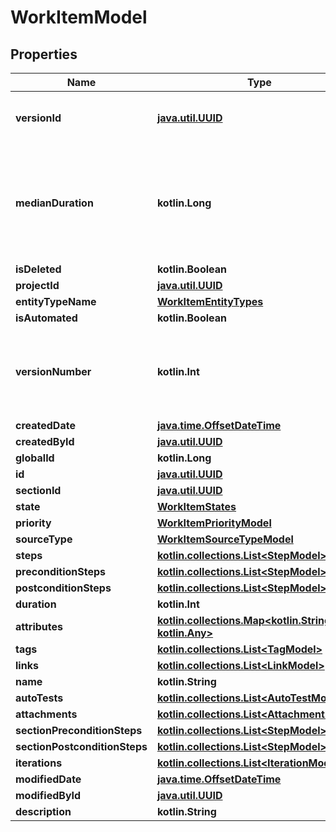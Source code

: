 
# WorkItemModel

## Properties
| Name | Type | Description | Notes |
| ------------ | ------------- | ------------- | ------------- |
| **versionId** | [**java.util.UUID**](java.util.UUID.md) | used for versioning changes in workitem |  |
| **medianDuration** | **kotlin.Long** | used for getting a median duration of all autotests related to this workitem |  |
| **isDeleted** | **kotlin.Boolean** |  |  |
| **projectId** | [**java.util.UUID**](java.util.UUID.md) |  |  |
| **entityTypeName** | [**WorkItemEntityTypes**](WorkItemEntityTypes.md) |  |  |
| **isAutomated** | **kotlin.Boolean** |  |  |
| **versionNumber** | **kotlin.Int** | used for define chronology of workitem state in each version |  |
| **createdDate** | [**java.time.OffsetDateTime**](java.time.OffsetDateTime.md) |  |  |
| **createdById** | [**java.util.UUID**](java.util.UUID.md) |  |  |
| **globalId** | **kotlin.Long** |  |  |
| **id** | [**java.util.UUID**](java.util.UUID.md) |  |  |
| **sectionId** | [**java.util.UUID**](java.util.UUID.md) |  |  |
| **state** | [**WorkItemStates**](WorkItemStates.md) |  |  |
| **priority** | [**WorkItemPriorityModel**](WorkItemPriorityModel.md) |  |  |
| **sourceType** | [**WorkItemSourceTypeModel**](WorkItemSourceTypeModel.md) |  |  |
| **steps** | [**kotlin.collections.List&lt;StepModel&gt;**](StepModel.md) |  |  |
| **preconditionSteps** | [**kotlin.collections.List&lt;StepModel&gt;**](StepModel.md) |  |  |
| **postconditionSteps** | [**kotlin.collections.List&lt;StepModel&gt;**](StepModel.md) |  |  |
| **duration** | **kotlin.Int** |  |  |
| **attributes** | [**kotlin.collections.Map&lt;kotlin.String, kotlin.Any&gt;**](kotlin.Any.md) |  |  |
| **tags** | [**kotlin.collections.List&lt;TagModel&gt;**](TagModel.md) |  |  |
| **links** | [**kotlin.collections.List&lt;LinkModel&gt;**](LinkModel.md) |  |  |
| **name** | **kotlin.String** |  |  |
| **autoTests** | [**kotlin.collections.List&lt;AutoTestModel&gt;**](AutoTestModel.md) |  |  [optional] |
| **attachments** | [**kotlin.collections.List&lt;AttachmentModel&gt;**](AttachmentModel.md) |  |  [optional] |
| **sectionPreconditionSteps** | [**kotlin.collections.List&lt;StepModel&gt;**](StepModel.md) |  |  [optional] |
| **sectionPostconditionSteps** | [**kotlin.collections.List&lt;StepModel&gt;**](StepModel.md) |  |  [optional] |
| **iterations** | [**kotlin.collections.List&lt;IterationModel&gt;**](IterationModel.md) |  |  [optional] |
| **modifiedDate** | [**java.time.OffsetDateTime**](java.time.OffsetDateTime.md) |  |  [optional] |
| **modifiedById** | [**java.util.UUID**](java.util.UUID.md) |  |  [optional] |
| **description** | **kotlin.String** |  |  [optional] |



